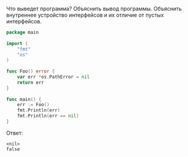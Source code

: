 Что выведет программа?
Объяснить вывод программы.
Объяснить внутреннее устройство интерфейсов и
их отличие от пустых интерфейсов.

```go
package main
 
import (
    "fmt"
    "os"
)
 
func Foo() error {
    var err *os.PathError = nil
    return err
}
 
func main() {
    err := Foo()
    fmt.Println(err)
    fmt.Println(err == nil)
}
```

Ответ:
```
<nil>
false
```

[//]: # (в интерфейсе есть два поля, tab и data, где дата tab это информация о типе, а data - ссылка на данные
в данном примере поле с типом не будет nil, соответсвенно, вся структура не будет равна nil
для наглядности можно использовать fmt.Printf с флагом v и T)
